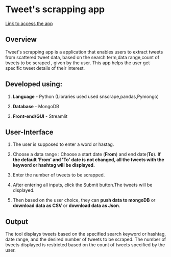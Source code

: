 # Tweet's scrapping app #

[Link to access the app](https://arthimurali-twitter-scrapping-tool.hf.space/)

**Overview**
------------
Tweet's scrapping app is a application that enables users to extract tweets from scattered tweet data, based on the search term,data range,count of tweets to be scraped , given by the user. This app  helps the user get specific tweet details of their interest.

**Developed using:**
------------
1. **Language** - Python (Libraries used used snscrape,pandas,Pymongo)

2. **Database** - MongoDB
 
3. **Front-end/GUI** - Streamlit


**User-Interface**
------------
1. The user is supposed to enter a word or hastag.

2. Choose a data range : Choose a start date (**From**) and end date(**To**). **If the default 'From' and 'To' date is not changed, all the tweets with the keyword or hashtag will be displayed.**

3. Enter the number of tweets to be scrapped.

4. After entering all inputs, click the Submit button.The tweets will be displayed.

5. Then based on the user choice, they can **push data to mongoDB** or **download data as CSV** or **download data as Json**.


**Output**
------------
The tool displays tweets based on the specified search keyword or hashtag, date range, and the desired number of tweets to be scraped. The number of tweets displayed is restricted based on the count of tweets specified by the user.

